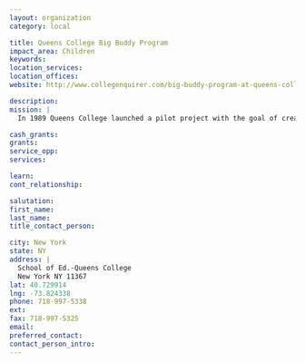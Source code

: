 ```yaml
---
layout: organization
category: local

title: Queens College Big Buddy Program
impact_area: Children
keywords: 
location_services: 
location_offices: 
website: http://www.collegenquirer.com/big-buddy-program-at-queens-college/

description: 
mission: |
  In 1989 Queens College launched a pilot project with the goal of creating a model, which would ease the devastating effects of homelessness on children. A college student is paired with a youngster who is either homeless or otherwise "at risk, and together they spend every Saturday throughout the academic year participating in a wide variety of mutually chosen educational, cultural and recreational activities. 

cash_grants: 
grants: 
service_opp: 
services: 

learn: 
cont_relationship: 

salutation: 
first_name: 
last_name: 
title_contact_person: 

city: New York
state: NY
address: |
  School of Ed.-Queens College  
  New York NY 11367
lat: 40.729914
lng: -73.824338
phone: 718-997-5338
ext: 
fax: 718-997-5325
email: 
preferred_contact: 
contact_person_intro: 
---
```

